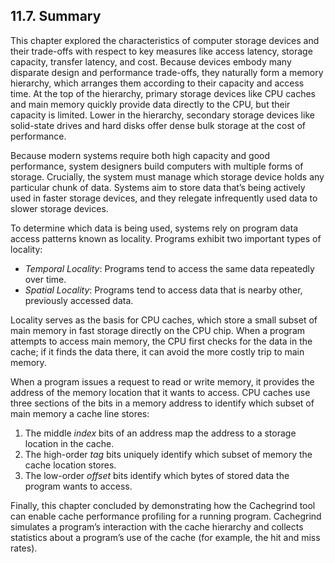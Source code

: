 ## 11.7. Summary

This chapter explored the characteristics of computer storage devices and their trade-offs with respect to key measures like access latency, storage capacity, transfer latency, and cost. Because devices embody many disparate design and performance trade-offs, they naturally form a memory hierarchy, which arranges them according to their capacity and access time. At the top of the hierarchy, primary storage devices like CPU caches and main memory quickly provide data directly to the CPU, but their capacity is limited. Lower in the hierarchy, secondary storage devices like solid-state drives and hard disks offer dense bulk storage at the cost of performance.

Because modern systems require both high capacity and good performance, system designers build computers with multiple forms of storage. Crucially, the system must manage which storage device holds any particular chunk of data. Systems aim to store data that’s being actively used in faster storage devices, and they relegate infrequently used data to slower storage devices.

To determine which data is being used, systems rely on program data access patterns known as locality. Programs exhibit two important types of locality:

- _Temporal Locality_: Programs tend to access the same data repeatedly over time.
- _Spatial Locality_: Programs tend to access data that is nearby other, previously accessed data.

Locality serves as the basis for CPU caches, which store a small subset of main memory in fast storage directly on the CPU chip. When a program attempts to access main memory, the CPU first checks for the data in the cache; if it finds the data there, it can avoid the more costly trip to main memory.

When a program issues a request to read or write memory, it provides the address of the memory location that it wants to access. CPU caches use three sections of the bits in a memory address to identify which subset of main memory a cache line stores:

1. The middle _index_ bits of an address map the address to a storage location in the cache.
2. The high-order _tag_ bits uniquely identify which subset of memory the cache location stores.
3. The low-order _offset_ bits identify which bytes of stored data the program wants to access.

Finally, this chapter concluded by demonstrating how the Cachegrind tool can enable cache performance profiling for a running program. Cachegrind simulates a program’s interaction with the cache hierarchy and collects statistics about a program’s use of the cache (for example, the hit and miss rates).